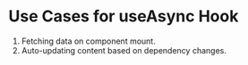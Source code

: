 # Use Cases for useAsync Hook

1. Fetching data on component mount.
2. Auto-updating content based on dependency changes.